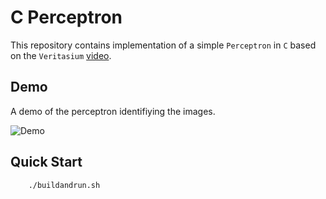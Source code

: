 # C Perceptron

This repository contains implementation of a simple `Perceptron` in `C` based on the `Veritasium` [video](https://youtu.be/GVsUOuSjvcg).

## Demo

A demo of the perceptron identifiying the images.

![Demo](assets/demo.gif)

## Quick Start

```console
    ./buildandrun.sh
```
